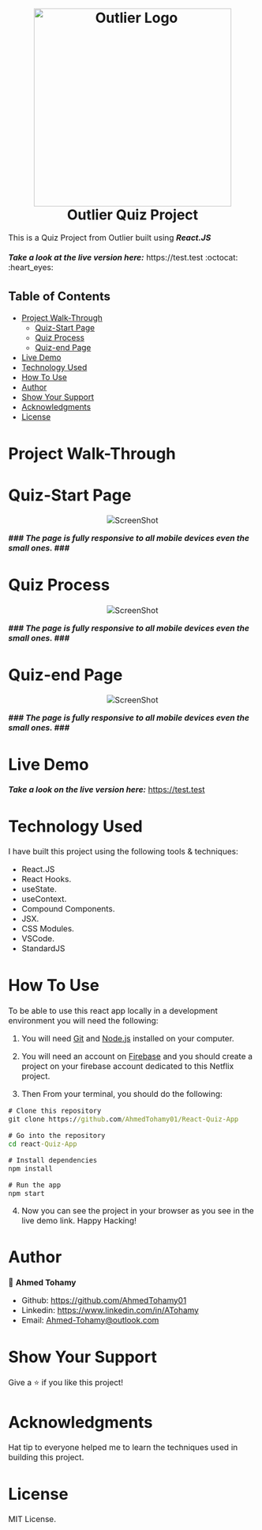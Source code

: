 
<h1 align="center">
  <img title="Outlier" src="https://pbs.twimg.com/profile_images/1158820124540821504/_G2GCB9n_400x400.jpg" alt="Outlier Logo" width="400" />
  <br>
  Outlier Quiz Project
</h1>

<p><font size="3">
  This is a Quiz Project from Outlier built using <strong><em>React.JS</em></strong> 
  <br><br> 
  <strong><em>Take a look at the live version here:</em></strong> https://test.test :octocat: :heart_eyes:

</p>


## Table of Contents

- [Project Walk-Through](#project-walk-through)
  - [Quiz-Start Page](#home-page)
  - [Quiz Process](#sign-in-page)
  - [Quiz-end Page](#sign-up-page)
- [Live Demo](#live-demo)
- [Technology Used](#technology-used)
- [How To Use](#how-to-use)
- [Author](#author)
- [Show Your Support](#show-your-support)
- [Acknowledgments](#acknowledgments)
- [License](#license)




# Project Walk-Through

 # Quiz-Start Page

<div align="center"><a name="menu"></a>

![ScreenShot](/public/images/readme/1.png)
</div>


***### The page is fully responsive to all mobile devices even the small ones. ###***

 # Quiz Process
 
 <div align="center"><a name="menu"></a>

![ScreenShot](/public/images/readme/2.png)
</div>

***### The page is fully responsive to all mobile devices even the small ones. ###***


 # Quiz-end Page
 
<div align="center"><a name="menu"></a>

![ScreenShot](/public/images/readme/3.png)
</div>


***### The page is fully responsive to all mobile devices even the small ones. ###***

# Live Demo

***Take a look on the live version here:*** https://test.test


# Technology Used

I have built this project using the following tools & techniques:
- React.JS
- React Hooks.
- useState.
- useContext.
- Compound Components.
- JSX.
- CSS Modules.
- VSCode.
- StandardJS


# How To Use

To be able to use this react app locally in a development environment you will need the following:

1) You will need [Git](https://git-scm.com) and [Node.js](https://nodejs.org/en/download/) installed on your computer.

2) You will need an account on [Firebase](https://firebase.com) and you should create a project on your firebase account dedicated to this Netflix project.

3) Then From your terminal, you should do the following:

```cmd
# Clone this repository
git clone https://github.com/AhmedTohamy01/React-Quiz-App

# Go into the repository
cd react-Quiz-App

# Install dependencies
npm install 

# Run the app
npm start

```

4) Now you can see the project in your browser as you see in the live demo link. 
Happy Hacking!


# Author

👤 **Ahmed Tohamy**
- Github: https://github.com/AhmedTohamy01
- Linkedin: https://www.linkedin.com/in/ATohamy
- Email: Ahmed-Tohamy@outlook.com

# Show Your Support

Give a ⭐️ if you like this project!

# Acknowledgments

Hat tip to everyone helped me to learn the techniques used in building this project.

# License 

MIT License.



